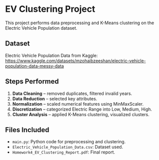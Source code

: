 # EV Clustering Project

This project performs data preprocessing and K-Means clustering on the Electric Vehicle Population dataset.

## Dataset
Electric Vehicle Population Data from Kaggle:  
https://www.kaggle.com/datasets/mzohaibzeeshan/electric-vehicle-population-data-messy-data

## Steps Performed

1. **Data Cleaning** – removed duplicates, filtered invalid years.
2. **Data Reduction** – selected key attributes.
3. **Normalization** – scaled numerical features using MinMaxScaler.
4. **Discretization** – categorized Electric Range into Low, Medium, High.
5. **Cluster Analysis** – applied K-Means clustering, visualized clusters.

## Files Included
- `main.py`: Python code for preprocessing and clustering.
- `Electric_Vehicle_Population_Data.csv`: Dataset used.
- `Homework4_EV_Clustering_Report.pdf`: Final report.
